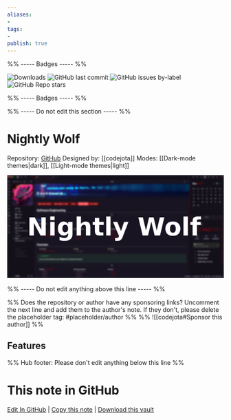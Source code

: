 ```yaml
---
aliases:
- 
tags: 
- 
publish: true
---
```


%% ----- Badges ----- %%

![Downloads](https://img.shields.io/badge/downloads-36-573E7A?style=for-the-badge&logo=)
![GitHub last commit](https://img.shields.io/github/last-commit/codejota/NightlyWolf_ObsidianTheme?color=573E7A&label=last%20update&logo=github&style=for-the-badge)
![GitHub issues by-label](https://img.shields.io/github/issues/codejota/NightlyWolf_ObsidianTheme/help%20wanted?color=573E7A&logo=github&style=for-the-badge) 
![GitHub Repo stars](https://img.shields.io/github/stars/codejota/NightlyWolf_ObsidianTheme?color=573E7A&logo=github&style=for-the-badge)

%% ----- Badges ----- %%

%% ----- Do not edit this section ----- %%

# Nightly Wolf

Repository: [GitHub](https://github.com/codejota/NightlyWolf_ObsidianTheme)
Designed by: [[codejota]]
Modes: [[Dark-mode themes|dark]], [[Light-mode themes|light]]



![screenshot](https://github.com/codejota/NightlyWolf_ObsidianTheme/raw/HEAD/screenshot.png)

%% ----- Do not edit anything above this line ----- %% 

%% Does the repository or author have any sponsoring links? Uncomment the next line and add them to the author's note. If they don't, please delete the placeholder tag: #placeholder/author %%
%% ![[codejota#Sponsor this author]] %%


## Features



%% Hub footer: Please don't edit anything below this line %%

# This note in GitHub

<span class="git-footer">[Edit In GitHub](https://github.dev/obsidian-community/obsidian-hub/blob/main/02%20-%20Community%20Expansions/02.05%20All%20Community%20Expansions/Themes/Nightly%20Wolf.md "git-hub-edit-note") | [Copy this note](https://raw.githubusercontent.com/obsidian-community/obsidian-hub/main/02%20-%20Community%20Expansions/02.05%20All%20Community%20Expansions/Themes/Nightly%20Wolf.md "git-hub-copy-note") | [Download this vault](https://github.com/obsidian-community/obsidian-hub/archive/refs/heads/main.zip "git-hub-download-vault") </span>
